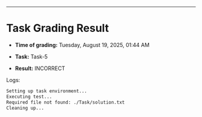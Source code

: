 
---
# Task Grading Result

- **Time of grading:** Tuesday, August 19, 2025, 01:44 AM

- **Task:** Task-5

- **Result:** INCORRECT


Logs:
```bash
Setting up task environment...
Executing test...
Required file not found: ./Task/solution.txt
Cleaning up...
```
